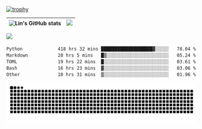 [![trophy](https://github-profile-trophy.vercel.app/?username=ocss884&column=7)](https://github.com/ocss884)

| ![Lin's GitHub stats](https://github-readme-stats.vercel.app/api?username=ocss884&show_icons=true&hide_border=True&count_private=true) | ![](https://github-readme-streak-stats.herokuapp.com?user=ocss884&hide_border=true&date_format=M%20j%5B%2C%20Y%5D&ring=7EDDCF&fire=7EDDCF") |
| ------------------------------------------------------------ | ------------------------------------------------------------ |

![](https://komarev.com/ghpvc/?username=ocss884&color=brightgreen)

<!--START_SECTION:waka-->

```txt
Python             418 hrs 32 mins ███████████████████▓░░░░░   78.04 %
Markdown           28 hrs 5 mins   █▒░░░░░░░░░░░░░░░░░░░░░░░   05.24 %
TOML               19 hrs 22 mins  █░░░░░░░░░░░░░░░░░░░░░░░░   03.61 %
Bash               16 hrs 23 mins  ▓░░░░░░░░░░░░░░░░░░░░░░░░   03.06 %
Other              10 hrs 31 mins  ▒░░░░░░░░░░░░░░░░░░░░░░░░   01.96 %
```

<!--END_SECTION:waka-->

<p align="center">
   <img src="https://github.com/ocss884/ocss884/blob/output/github-snake.svg" alt="snake">
</p>
